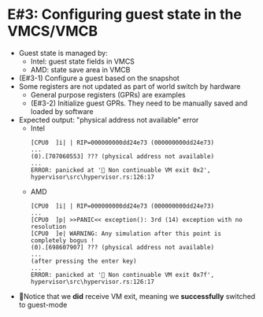 # E#3: Configuring guest state in the VMCS/VMCB
- Guest state is managed by:
  - Intel: guest state fields in VMCS
  - AMD: state save area in VMCB
- (E#3-1) Configure a guest based on the snapshot
- Some registers are not updated as part of world switch by hardware
  - General purpose registers (GPRs) are examples
  - (E#3-2) Initialize guest GPRs. They need to be manually saved and loaded by software
- Expected output: "physical address not available" error
  - Intel
    ```log
    [CPU0  ]i| | RIP=000000000dd24e73 (000000000dd24e73)
    ...
    (0).[707060553] ??? (physical address not available)
    ...
    ERROR: panicked at '🐛 Non continuable VM exit 0x2', hypervisor\src\hypervisor.rs:126:17
    ```
  - AMD
    ```log
    [CPU0  ]i| | RIP=000000000dd24e73 (000000000dd24e73)
    ...
    [CPU0  ]p| >>PANIC<< exception(): 3rd (14) exception with no resolution
    [CPU0  ]e| WARNING: Any simulation after this point is completely bogus !
    (0).[698607907] ??? (physical address not available)
    ...
    (after pressing the enter key)
    ...
    ERROR: panicked at '🐛 Non continuable VM exit 0x7f', hypervisor\src\hypervisor.rs:126:17
    ```
- 🎉Notice that we __did__ receive VM exit, meaning we __successfully__ switched to guest-mode

